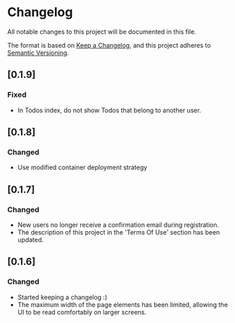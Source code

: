 # Changelog

All notable changes to this project will be documented in this file.

The format is based on [Keep a Changelog](https://keepachangelog.com/en/1.1.0/),
and this project adheres to [Semantic Versioning](https://semver.org/spec/v2.0.0.html).

## [0.1.9]

### Fixed

- In Todos index, do not show Todos that belong to another user.

## [0.1.8]

### Changed

- Use modified container deployment strategy

## [0.1.7]

### Changed

- New users no longer receive a confirmation email during registration.
- The description of this project in the 'Terms Of Use' section has been updated.

## [0.1.6]

### Changed

- Started keeping a changelog :)
- The maximum width of the page elements has been limited, allowing the UI to be read comfortably on larger screens.
